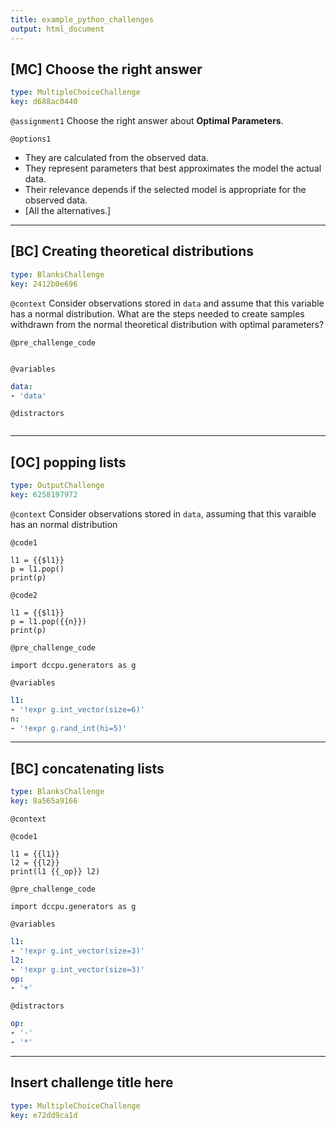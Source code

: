 ```yaml
---
title: example_python_challenges
output: html_document
---
```


## [MC] Choose the right answer

```yaml
type: MultipleChoiceChallenge
key: d688ac0440
```

`@assignment1`
Choose the right answer about **Optimal Parameters**.

`@options1`
- They are calculated from the observed data.
- They represent parameters that best approximates the model the actual data.
- Their relevance depends if the selected model is appropriate for the observed data.
- [All the alternatives.]

---

## [BC] Creating theoretical distributions

```yaml
type: BlanksChallenge
key: 2412b0e696
```

`@context`
Consider observations stored in `data` and assume that this variable has a normal distribution. What are the steps needed to create samples withdrawn from the normal theoretical distribution with optimal parameters? 

`@pre_challenge_code`
```{python}

```

`@variables`
```yaml
data:
- 'data'

```

`@distractors`
```yaml

```

---

## [OC] popping lists

```yaml
type: OutputChallenge
key: 6258197972
```

`@context`
Consider observations stored in `data`, assuming that this varaible has an normal distribution

`@code1`
```{python}
l1 = {{$l1}}
p = l1.pop()
print(p)
```

`@code2`
```{python}
l1 = {{$l1}}
p = l1.pop({{n}})
print(p)
```

`@pre_challenge_code`
```{python}
import dccpu.generators as g
```

`@variables`
```yaml
l1:
- '!expr g.int_vector(size=6)'
n:
- '!expr g.rand_int(hi=5)'
```

---

## [BC] concatenating lists

```yaml
type: BlanksChallenge
key: 8a565a9166
```

`@context`


`@code1`
```{python}
l1 = {{l1}}
l2 = {{l2}}
print(l1 {{_op}} l2)
```

`@pre_challenge_code`
```{python}
import dccpu.generators as g
```

`@variables`
```yaml
l1:
- '!expr g.int_vector(size=3)'
l2:
- '!expr g.int_vector(size=3)'
op:
- '+'
```

`@distractors`
```yaml
op:
- '-'
- '*'
```

---

## Insert challenge title here

```yaml
type: MultipleChoiceChallenge
key: e72dd9ca1d
```
